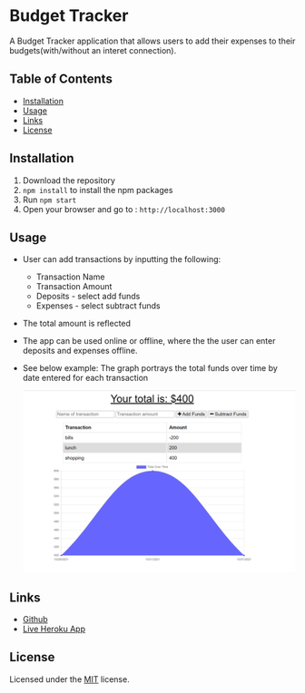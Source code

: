 # Budget Tracker
A Budget Tracker application that allows users to add their expenses to their budgets(with/without an interet connection). 

## Table of Contents

* [Installation](#installation)
* [Usage](#usage)
* [Links](#Links)
* [License](#License)

## Installation

1. Download the repository
2. `npm install` to install the npm packages 
3. Run `npm start`
4. Open your browser and go to : `http://localhost:3000`

## Usage
* User can add transactions by inputting the following:
  * Transaction Name
  * Transaction Amount
  * Deposits - select add funds
  * Expenses - select subtract funds 
* The total amount is reflected

* The app can be used online or offline, where the the user can enter deposits and expenses offline.
  
* See below example: The graph portrays the total funds over time by date entered for each transaction

  ![PWA Budget Tracker Screenshot](public/assets/images/demoexample.png)

## Links

* [Github](https://github.com/nerink/budget-tracker--2)
* [Live Heroku App](https://ghastly-ghost-20980.herokuapp.com/)

## License

  Licensed under the [MIT](LICENSE) license.
  